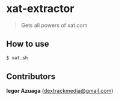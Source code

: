 # xat-extractor
> Gets all powers of xat.com

## How to use
```sh
$ xat.sh
```

## Contributors
**Iegor Azuaga** (<dextrackmedia@gmail.com>)
